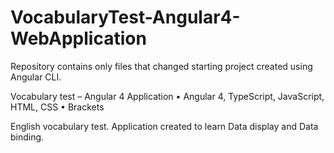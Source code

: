 # VocabularyTest-Angular4-WebApplication

Repository contains only files that changed starting project created using Angular CLI.

Vocabulary test – Angular 4 Application
• Angular 4, TypeScript, JavaScript, HTML, CSS
• Brackets

English vocabulary test. Application created to learn Data display and Data binding.


